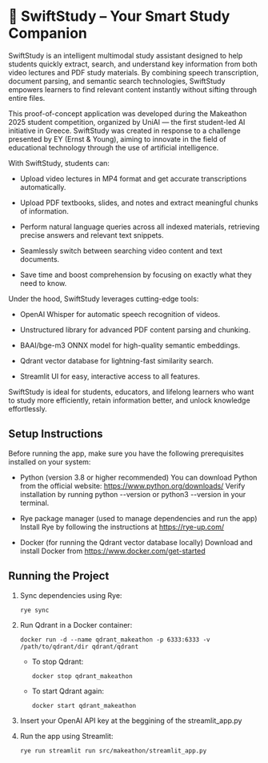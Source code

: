 # 🧠 SwiftStudy  – Your Smart Study Companion

SwiftStudy is an intelligent multimodal study assistant designed to help students quickly extract, search, and understand key information from both video lectures and PDF study materials. By combining speech transcription, document parsing, and semantic search technologies, SwiftStudy empowers learners to find relevant content instantly without sifting through entire files.

This proof-of-concept application was developed during the Makeathon 2025 student competition, organized by UniAI — the first student-led AI initiative in Greece. SwiftStudy was created in response to a challenge presented by EY (Ernst & Young), aiming to innovate in the field of educational technology through the use of artificial intelligence.

With SwiftStudy, students can:

  *  Upload video lectures in MP4 format and get accurate transcriptions automatically.

  * Upload PDF textbooks, slides, and notes and extract meaningful chunks of information.

  *  Perform natural language queries across all indexed materials, retrieving precise answers and relevant text snippets.

  *  Seamlessly switch between searching video content and text documents.

  *  Save time and boost comprehension by focusing on exactly what they need to know.

Under the hood, SwiftStudy leverages cutting-edge tools:

   * OpenAI Whisper for automatic speech recognition of videos.

   * Unstructured library for advanced PDF content parsing and chunking.

   * BAAI/bge-m3 ONNX model for high-quality semantic embeddings.

   * Qdrant vector database for lightning-fast similarity search.

   * Streamlit UI for easy, interactive access to all features.

SwiftStudy is ideal for students, educators, and lifelong learners who want to study more efficiently, retain information better, and unlock knowledge effortlessly.

## Setup Instructions

Before running the app, make sure you have the following prerequisites installed on your system:

  *  Python (version 3.8 or higher recommended)
    You can download Python from the official website: https://www.python.org/downloads/
    Verify installation by running python --version or python3 --version in your terminal.

  *  Rye package manager (used to manage dependencies and run the app)
    Install Rye by following the instructions at https://rye-up.com/

   * Docker (for running the Qdrant vector database locally)
    Download and install Docker from https://www.docker.com/get-started

## Running the Project

1. Sync dependencies using Rye:
    ```
    rye sync
    ```
2. Run Qdrant in a Docker container:
    ```
    docker run -d --name qdrant_makeathon -p 6333:6333 -v /path/to/qdrant/dir qdrant/qdrant
    ```

    * To stop Qdrant:
        ```
        docker stop qdrant_makeathon
        ```
    * To start Qdrant again:
        ```
        docker start qdrant_makeathon
        ```
3. Insert your OpenAI API key at the beggining of the streamlit_app.py
4. Run the app using Streamlit:
    ```
    rye run streamlit run src/makeathon/streamlit_app.py
    ```
